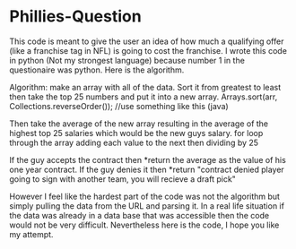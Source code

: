 # Phillies-Question

This code is meant to give the user an idea of how much a qualifying offer (like a franchise tag in NFL) is going to cost the franchise.
I wrote this code in python (Not my strongest language) because number 1 in the questionaire was python. 
Here is the algorithm.

Algorithm:
  make an array with all of the data. Sort it from greatest to least then take the top 25 numbers and put it into a new array. 
    Arrays.sort(arr, Collections.reverseOrder());  //use something like this (java)
  
  Then take the average of the new array resulting in the average of the highest top 25 salaries which would be the new guys salary.
    for loop through the array adding each value to the next then dividing by 25
  
  If the guy accepts the contract then *return the average as the value of his one year contract.
  If the guy denies it then *return "contract denied player going to sign with another team, you will recieve a draft pick"
  
  However I feel like the hardest part of the code was not the algorithm but simply pulling the data from the URL and parsing it.
  In a real life situation if the data was already in a data base that was accessible then the code would not be very difficult. 
  Nevertheless here is the code, I hope you like my attempt. 
